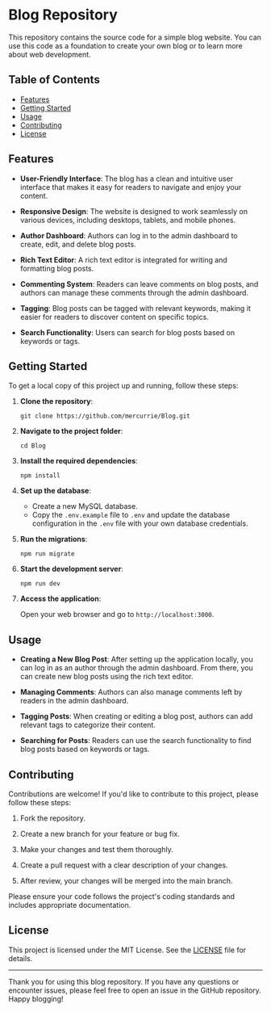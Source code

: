 # Blog Repository

This repository contains the source code for a simple blog website. You can use this code as a foundation to create your own blog or to learn more about web development.

## Table of Contents

- [Features](#features)
- [Getting Started](#getting-started)
- [Usage](#usage)
- [Contributing](#contributing)
- [License](#license)

## Features

- **User-Friendly Interface**: The blog has a clean and intuitive user interface that makes it easy for readers to navigate and enjoy your content.

- **Responsive Design**: The website is designed to work seamlessly on various devices, including desktops, tablets, and mobile phones.

- **Author Dashboard**: Authors can log in to the admin dashboard to create, edit, and delete blog posts.

- **Rich Text Editor**: A rich text editor is integrated for writing and formatting blog posts.

- **Commenting System**: Readers can leave comments on blog posts, and authors can manage these comments through the admin dashboard.

- **Tagging**: Blog posts can be tagged with relevant keywords, making it easier for readers to discover content on specific topics.

- **Search Functionality**: Users can search for blog posts based on keywords or tags.

## Getting Started

To get a local copy of this project up and running, follow these steps:

1. **Clone the repository**:

   ```
   git clone https://github.com/mercurrie/Blog.git
   ```

2. **Navigate to the project folder**:

   ```
   cd Blog
   ```

3. **Install the required dependencies**:

   ```
   npm install
   ```

4. **Set up the database**:

   - Create a new MySQL database.
   - Copy the `.env.example` file to `.env` and update the database configuration in the `.env` file with your own database credentials.

5. **Run the migrations**:

   ```
   npm run migrate
   ```

6. **Start the development server**:

   ```
   npm run dev
   ```

7. **Access the application**:

   Open your web browser and go to `http://localhost:3000`.

## Usage

- **Creating a New Blog Post**: After setting up the application locally, you can log in as an author through the admin dashboard. From there, you can create new blog posts using the rich text editor.

- **Managing Comments**: Authors can also manage comments left by readers in the admin dashboard.

- **Tagging Posts**: When creating or editing a blog post, authors can add relevant tags to categorize their content.

- **Searching for Posts**: Readers can use the search functionality to find blog posts based on keywords or tags.

## Contributing

Contributions are welcome! If you'd like to contribute to this project, please follow these steps:

1. Fork the repository.

2. Create a new branch for your feature or bug fix.

3. Make your changes and test them thoroughly.

4. Create a pull request with a clear description of your changes.

5. After review, your changes will be merged into the main branch.

Please ensure your code follows the project's coding standards and includes appropriate documentation.

## License

This project is licensed under the MIT License. See the [LICENSE](LICENSE) file for details.

---

Thank you for using this blog repository. If you have any questions or encounter issues, please feel free to open an issue in the GitHub repository. Happy blogging!
